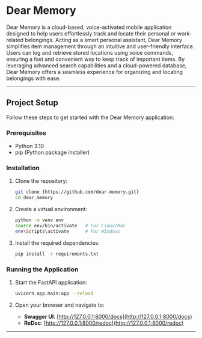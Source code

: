 # Dear Memory

Dear Memory is a cloud-based, voice-activated mobile application designed to help users effortlessly track and locate their personal or work-related belongings. Acting as a smart personal assistant, Dear Memory simplifies item management through an intuitive and user-friendly interface. Users can log and retrieve stored locations using voice commands, ensuring a fast and convenient way to keep track of important items. By leveraging advanced search capabilities and a cloud-powered database, Dear Memory offers a seamless experience for organizing and locating belongings with ease.

---

## Project Setup

Follow these steps to get started with the Dear Memory application:

### Prerequisites

- Python 3.10
- pip (Python package installer)

### Installation

1. Clone the repository:
   ```bash
   git clone {https://github.com/dear-memory.git}
   cd dear_memory
   ```

2. Create a virtual environment:
   ```bash
   python -m venv env
   source env/bin/activate   # For Linux/Mac
   env\Scripts\activate      # For Windows
   ```

3. Install the required dependencies:
   ```bash
   pip install -r requirements.txt
   ```

### Running the Application

1. Start the FastAPI application:
   ```bash
   uvicorn app.main:app --reload
   ```

2. Open your browser and navigate to:
   - **Swagger UI**: [http://127.0.0.1:8000/docs](http://127.0.0.1:8000/docs)  
   - **ReDoc**: [http://127.0.0.1:8000/redoc](http://127.0.0.1:8000/redoc)

---